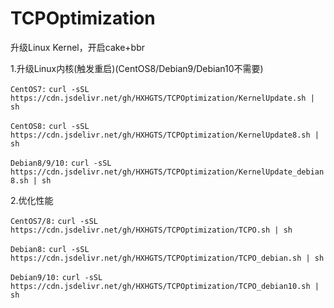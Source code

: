 # TCPOptimization

升级Linux Kernel，开启cake+bbr

1.升级Linux内核(触发重启)(CentOS8/Debian9/Debian10不需要)

`CentOS7:`
`curl -sSL https://cdn.jsdelivr.net/gh/HXHGTS/TCPOptimization/KernelUpdate.sh | sh`

`CentOS8:`
`curl -sSL https://cdn.jsdelivr.net/gh/HXHGTS/TCPOptimization/KernelUpdate8.sh | sh`

`Debian8/9/10:`
`curl -sSL https://cdn.jsdelivr.net/gh/HXHGTS/TCPOptimization/KernelUpdate_debian8.sh | sh`

2.优化性能

`CentOS7/8:`
`curl -sSL https://cdn.jsdelivr.net/gh/HXHGTS/TCPOptimization/TCPO.sh | sh`

`Debian8:`
`curl -sSL https://cdn.jsdelivr.net/gh/HXHGTS/TCPOptimization/TCPO_debian.sh | sh`

`Debian9/10:`
`curl -sSL https://cdn.jsdelivr.net/gh/HXHGTS/TCPOptimization/TCPO_debian10.sh | sh`

